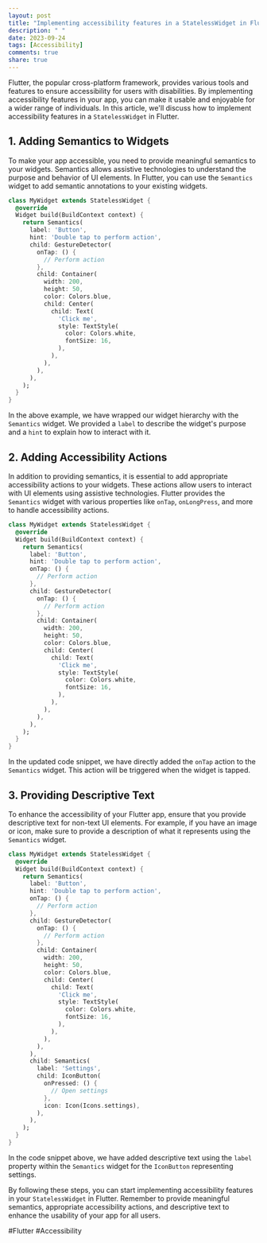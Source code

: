 ```yaml
---
layout: post
title: "Implementing accessibility features in a StatelessWidget in Flutter"
description: " "
date: 2023-09-24
tags: [Accessibility]
comments: true
share: true
---
```


Flutter, the popular cross-platform framework, provides various tools and features to ensure accessibility for users with disabilities. By implementing accessibility features in your app, you can make it usable and enjoyable for a wider range of individuals. In this article, we'll discuss how to implement accessibility features in a `StatelessWidget` in Flutter.

## 1. Adding Semantics to Widgets

To make your app accessible, you need to provide meaningful semantics to your widgets. Semantics allows assistive technologies to understand the purpose and behavior of UI elements. In Flutter, you can use the `Semantics` widget to add semantic annotations to your existing widgets.

```dart
class MyWidget extends StatelessWidget {
  @override
  Widget build(BuildContext context) {
    return Semantics(
      label: 'Button',
      hint: 'Double tap to perform action',
      child: GestureDetector(
        onTap: () {
          // Perform action
        },
        child: Container(
          width: 200,
          height: 50,
          color: Colors.blue,
          child: Center(
            child: Text(
              'Click me',
              style: TextStyle(
                color: Colors.white,
                fontSize: 16,
              ),
            ),
          ),
        ),
      ),
    );
  }
}
```

In the above example, we have wrapped our widget hierarchy with the `Semantics` widget. We provided a `label` to describe the widget's purpose and a `hint` to explain how to interact with it.

## 2. Adding Accessibility Actions

In addition to providing semantics, it is essential to add appropriate accessibility actions to your widgets. These actions allow users to interact with UI elements using assistive technologies. Flutter provides the `Semantics` widget with various properties like `onTap`, `onLongPress`, and more to handle accessibility actions.

```dart
class MyWidget extends StatelessWidget {
  @override
  Widget build(BuildContext context) {
    return Semantics(
      label: 'Button',
      hint: 'Double tap to perform action',
      onTap: () {
        // Perform action
      },
      child: GestureDetector(
        onTap: () {
          // Perform action
        },
        child: Container(
          width: 200,
          height: 50,
          color: Colors.blue,
          child: Center(
            child: Text(
              'Click me',
              style: TextStyle(
                color: Colors.white,
                fontSize: 16,
              ),
            ),
          ),
        ),
      ),
    );
  }
}
```

In the updated code snippet, we have directly added the `onTap` action to the `Semantics` widget. This action will be triggered when the widget is tapped.

## 3. Providing Descriptive Text

To enhance the accessibility of your Flutter app, ensure that you provide descriptive text for non-text UI elements. For example, if you have an image or icon, make sure to provide a description of what it represents using the `Semantics` widget.

```dart
class MyWidget extends StatelessWidget {
  @override
  Widget build(BuildContext context) {
    return Semantics(
      label: 'Button',
      hint: 'Double tap to perform action',
      onTap: () {
        // Perform action
      },
      child: GestureDetector(
        onTap: () {
          // Perform action
        },
        child: Container(
          width: 200,
          height: 50,
          color: Colors.blue,
          child: Center(
            child: Text(
              'Click me',
              style: TextStyle(
                color: Colors.white,
                fontSize: 16,
              ),
            ),
          ),
        ),
      ),
      child: Semantics(
        label: 'Settings',
        child: IconButton(
          onPressed: () {
            // Open settings
          },
          icon: Icon(Icons.settings),
        ),
      ),
    );
  }
}
```

In the code snippet above, we have added descriptive text using the `label` property within the `Semantics` widget for the `IconButton` representing settings.

By following these steps, you can start implementing accessibility features in your `StatelessWidget` in Flutter. Remember to provide meaningful semantics, appropriate accessibility actions, and descriptive text to enhance the usability of your app for all users.

#Flutter #Accessibility